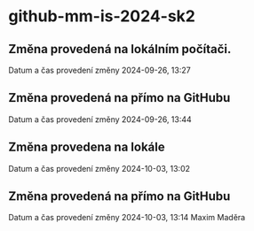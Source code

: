 # github-mm-is-2024-sk2

## Změna provedená na lokálním počítači.
Datum a čas provedení změny 2024-09-26, 13:27

## Změna provedená na přímo na GitHubu
Datum a čas provedení změny 2024-09-26, 13:44

## Změna provedena na lokále
Datum a čas provedení změny 2024-10-03, 13:02

## Změna provedená na přímo na GitHubu
Datum a čas provedení změny 2024-10-03, 13:14
Maxim Maděra
